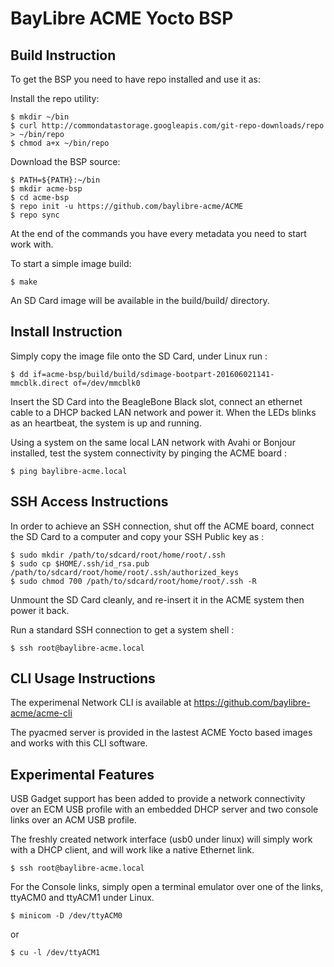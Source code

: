 # BayLibre ACME Yocto BSP

## Build Instruction ##

To get the BSP you need to have repo installed and use it as:

Install the repo utility:
```
$ mkdir ~/bin
$ curl http://commondatastorage.googleapis.com/git-repo-downloads/repo > ~/bin/repo
$ chmod a+x ~/bin/repo
```

Download the BSP source:
```
$ PATH=${PATH}:~/bin
$ mkdir acme-bsp
$ cd acme-bsp
$ repo init -u https://github.com/baylibre-acme/ACME
$ repo sync
```

At the end of the commands you have every metadata you need to start work with.

To start a simple image build:
```
$ make
```

An SD Card image will be available in the build/build/ directory.

## Install Instruction ##

Simply copy the image file onto the SD Card, under Linux run :
```
$ dd if=acme-bsp/build/build/sdimage-bootpart-201606021141-mmcblk.direct of=/dev/mmcblk0
```

Insert the SD Card into the BeagleBone Black slot, connect an ethernet cable to a DHCP backed LAN network and power it.
When the LEDs blinks as an heartbeat, the system is up and running.

Using a system on the same local LAN network with Avahi or Bonjour installed, test the system connectivity by pinging the ACME board :
```
$ ping baylibre-acme.local
```

## SSH Access Instructions ##

In order to achieve an SSH connection, shut off the ACME board, connect the SD Card to a computer and copy your SSH Public key as :
```
$ sudo mkdir /path/to/sdcard/root/home/root/.ssh
$ sudo cp $HOME/.ssh/id_rsa.pub /path/to/sdcard/root/home/root/.ssh/authorized_keys
$ sudo chmod 700 /path/to/sdcard/root/home/root/.ssh -R
```

Unmount the SD Card cleanly, and re-insert it in the ACME system then power it back.

Run a standard SSH connection to get a system shell :
```
$ ssh root@baylibre-acme.local
```

## CLI Usage Instructions ##

The experimenal Network CLI is available at https://github.com/baylibre-acme/acme-cli

The pyacmed server is provided in the lastest ACME Yocto based images and works with this CLI software.

## Experimental Features ##

USB Gadget support has been added to provide a network connectivity over an ECM USB profile with an embedded DHCP server and two console links over an ACM USB profile.

The freshly created network interface (usb0 under linux) will simply work with a DHCP client, and will work like a native Ethernet link.

```
$ ssh root@baylibre-acme.local
```

For the Console links, simply open a terminal emulator over one of the links, ttyACM0 and ttyACM1 under Linux.

```
$ minicom -D /dev/ttyACM0
```
or
```
$ cu -l /dev/ttyACM1
```
